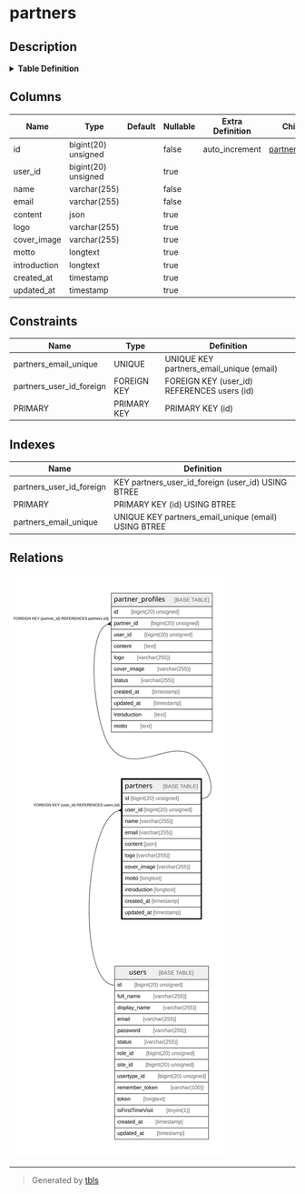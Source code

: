 # partners

## Description

<details>
<summary><strong>Table Definition</strong></summary>

```sql
CREATE TABLE `partners` (
  `id` bigint(20) unsigned NOT NULL AUTO_INCREMENT,
  `user_id` bigint(20) unsigned DEFAULT NULL,
  `name` varchar(255) COLLATE utf8mb4_unicode_ci NOT NULL,
  `email` varchar(255) COLLATE utf8mb4_unicode_ci NOT NULL,
  `content` json DEFAULT NULL,
  `logo` varchar(255) COLLATE utf8mb4_unicode_ci DEFAULT NULL,
  `cover_image` varchar(255) COLLATE utf8mb4_unicode_ci DEFAULT NULL,
  `motto` longtext COLLATE utf8mb4_unicode_ci,
  `introduction` longtext COLLATE utf8mb4_unicode_ci,
  `created_at` timestamp NULL DEFAULT NULL,
  `updated_at` timestamp NULL DEFAULT NULL,
  PRIMARY KEY (`id`),
  UNIQUE KEY `partners_email_unique` (`email`),
  KEY `partners_user_id_foreign` (`user_id`),
  CONSTRAINT `partners_user_id_foreign` FOREIGN KEY (`user_id`) REFERENCES `users` (`id`) ON DELETE CASCADE
) ENGINE=InnoDB AUTO_INCREMENT=[Redacted by tbls] DEFAULT CHARSET=utf8mb4 COLLATE=utf8mb4_unicode_ci
```

</details>

## Columns

| Name | Type | Default | Nullable | Extra Definition | Children | Parents | Comment |
| ---- | ---- | ------- | -------- | ---------------- | -------- | ------- | ------- |
| id | bigint(20) unsigned |  | false | auto_increment | [partner_profiles](partner_profiles.md) |  |  |
| user_id | bigint(20) unsigned |  | true |  |  | [users](users.md) |  |
| name | varchar(255) |  | false |  |  |  |  |
| email | varchar(255) |  | false |  |  |  |  |
| content | json |  | true |  |  |  |  |
| logo | varchar(255) |  | true |  |  |  |  |
| cover_image | varchar(255) |  | true |  |  |  |  |
| motto | longtext |  | true |  |  |  |  |
| introduction | longtext |  | true |  |  |  |  |
| created_at | timestamp |  | true |  |  |  |  |
| updated_at | timestamp |  | true |  |  |  |  |

## Constraints

| Name | Type | Definition |
| ---- | ---- | ---------- |
| partners_email_unique | UNIQUE | UNIQUE KEY partners_email_unique (email) |
| partners_user_id_foreign | FOREIGN KEY | FOREIGN KEY (user_id) REFERENCES users (id) |
| PRIMARY | PRIMARY KEY | PRIMARY KEY (id) |

## Indexes

| Name | Definition |
| ---- | ---------- |
| partners_user_id_foreign | KEY partners_user_id_foreign (user_id) USING BTREE |
| PRIMARY | PRIMARY KEY (id) USING BTREE |
| partners_email_unique | UNIQUE KEY partners_email_unique (email) USING BTREE |

## Relations

![er](partners.svg)

---

> Generated by [tbls](https://github.com/k1LoW/tbls)
